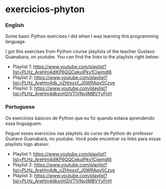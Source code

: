 # exercicios-phyton
### English
Some basic Python exercises I did when I was learning this programming language.

I got this exercises from Python course playlists of the teacher Gustavo Guanabara, on youtube. You can find the links to the playlists right below:

+ Playlist 1: https://www.youtube.com/playlist?list=PLHz_AreHm4dlKP6QQCekuIPky1CiwmdI6
+ Playlist 2: https://www.youtube.com/playlist?list=PLHz_AreHm4dk_nZHmxxf_J0WRAqy5Czye
+ Playlist 3: https://www.youtube.com/playlist?list=PLHz_AreHm4dksnH2jVTIVNviIMBVYyFnH

### Portuguese
Os exercícios básicos de Python que eu fiz quando estava aprendendo essa linguaguem.

Peguei esses exercícios nas playlists do curso de Python do professor Gustavo Guanabara, no youtube. Você pode encontrar os links para essas playlists logo abaixo:

+ Playlist 1: https://www.youtube.com/playlist?list=PLHz_AreHm4dlKP6QQCekuIPky1CiwmdI6
+ Playlist 2: https://www.youtube.com/playlist?list=PLHz_AreHm4dk_nZHmxxf_J0WRAqy5Czye
+ Playlist 3: https://www.youtube.com/playlist?list=PLHz_AreHm4dksnH2jVTIVNviIMBVYyFnH
